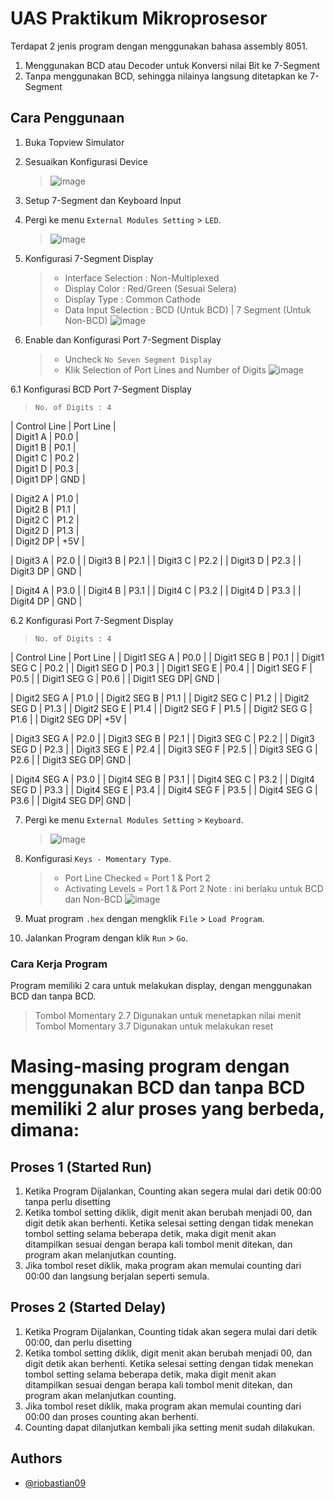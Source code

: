 # UAS Praktikum Mikroprosesor

Terdapat 2 jenis program dengan menggunakan bahasa assembly 8051.
  
1. Menggunakan BCD atau Decoder untuk Konversi nilai Bit ke 7-Segment  
2. Tanpa menggunakan BCD, sehingga nilainya langsung ditetapkan ke 7-Segment
  
## Cara Penggunaan

1. Buka Topview Simulator 

2. Sesuaikan Konfigurasi Device 
   > ![image](https://user-images.githubusercontent.com/39443794/231340692-3e77c78c-972e-4b51-9647-3b6ebe5e716f.png)
  
3. Setup 7-Segment dan Keyboard Input 
  
4. Pergi ke menu `External Modules Setting` > `LED`. 
   > ![image](https://user-images.githubusercontent.com/39443794/231342937-1f1425f0-8fc8-4480-8f41-98a7b38b4d76.png)
  
5.  Konfigurasi 7-Segment Display 
    > - Interface Selection : Non-Multiplexed
    > - Display Color : Red/Green (Sesuai Selera)
    > - Display Type : Common Cathode
    > - Data Input Selection : BCD (Untuk BCD) | 7 Segment (Untuk Non-BCD)
    >   ![image](https://user-images.githubusercontent.com/39443794/231343280-4a3e28dc-29a6-45aa-9168-041b1dbada6b.png)
  
6.  Enable dan Konfigurasi Port 7-Segment Display 
    > - Uncheck `No Seven Segment Display`
    > - Klik Selection of Port Lines and Number of Digits
    >   ![image](https://user-images.githubusercontent.com/39443794/231343582-8240928a-b131-4bed-81b6-5332f41f8dd7.png)
  
6.1 Konfigurasi BCD Port 7-Segment Display 
   > `No. of Digits : 4`
  
 | Control Line | Port Line |  
 | Digit1 A     |    P0.0   |  
 | Digit1 B     |    P0.1   |  
 | Digit1 C     |    P0.2   |  
 | Digit1 D     |    P0.3   |  
 | Digit1 DP    |    GND    |  
   
 | Digit2 A     |    P1.0   |  
 | Digit2 B     |    P1.1   |  
 | Digit2 C     |    P1.2   |  
 | Digit2 D     |    P1.3   |  
 | Digit2 DP    |    +5V    |  
    
 | Digit3 A     |    P2.0   |
 | Digit3 B     |    P2.1   |
 | Digit3 C     |    P2.2   |
 | Digit3 D     |    P2.3   |
 | Digit3 DP    |    GND    |
  
 | Digit4 A     |    P3.0   |
 | Digit4 B     |    P3.1   |
 | Digit4 C     |    P3.2   |
 | Digit4 D     |    P3.3   |
 | Digit4 DP    |    GND    |
   
   
6.2 Konfigurasi Port 7-Segment Display
   > `No. of Digits : 4` 
  
   | Control Line | Port Line |
   | Digit1 SEG A |    P0.0   |
   | Digit1 SEG B |    P0.1   |
   | Digit1 SEG C |    P0.2   |
   | Digit1 SEG D |    P0.3   |
   | Digit1 SEG E |    P0.4   |
   | Digit1 SEG F |    P0.5   |
   | Digit1 SEG G |    P0.6   |
   | Digit1 SEG DP|    GND    |
  
   | Digit2 SEG A |    P1.0   |
   | Digit2 SEG B |    P1.1   |
   | Digit2 SEG C |    P1.2   |
   | Digit2 SEG D |    P1.3   |
   | Digit2 SEG E |    P1.4   |
   | Digit2 SEG F |    P1.5   |
   | Digit2 SEG G |    P1.6   |
   | Digit2 SEG DP|    +5V    |
  
   | Digit3 SEG A |    P2.0   |
   | Digit3 SEG B |    P2.1   |
   | Digit3 SEG C |    P2.2   |
   | Digit3 SEG D |    P2.3   |
   | Digit3 SEG E |    P2.4   |
   | Digit3 SEG F |    P2.5   |
   | Digit3 SEG G |    P2.6   |
   | Digit3 SEG DP|    GND    |
  
   | Digit4 SEG A |    P3.0   |
   | Digit4 SEG B |    P3.1   |
   | Digit4 SEG C |    P3.2   |
   | Digit4 SEG D |    P3.3   |
   | Digit4 SEG E |    P3.4   |
   | Digit4 SEG F |    P3.5   |
   | Digit4 SEG G |    P3.6   |
   | Digit4 SEG DP|    GND    |
  
  
7. Pergi ke menu `External Modules Setting` > `Keyboard`.  
   > ![image](https://user-images.githubusercontent.com/39443794/231348975-0703b318-9921-4a5a-b866-34d7bd8838b1.png)
  
8. Konfigurasi `Keys - Momentary Type`.  
   > - Port Line Checked = Port 1 & Port 2
   > - Activating Levels = Port 1 & Port 2
   >   Note : ini berlaku untuk BCD dan Non-BCD
   >   ![image](https://user-images.githubusercontent.com/39443794/231349258-623c272a-71e4-4fa1-b16f-a2fe1dc2d6de.png)
  
9. Muat program `.hex` dengan mengklik `File` > `Load Program`. 
  
10. Jalankan Program dengan klik `Run` > `Go`. 
  
### Cara Kerja Program
   Program memiliki 2 cara untuk melakukan display, dengan menggunakan BCD dan tanpa BCD.
   > Tombol Momentary 2.7 Digunakan untuk menetapkan nilai menit  
   > Tombol Momentary 3.7 Digunakan untuk melakukan reset  

#  Masing-masing program dengan menggunakan BCD dan tanpa BCD memiliki 2 alur proses yang berbeda, dimana:
   ## Proses 1 (Started Run) 
   1. Ketika Program Dijalankan, Counting akan segera mulai dari detik 00:00 tanpa perlu disetting
   2. Ketika tombol setting diklik, digit menit akan berubah menjadi 00, dan digit detik akan berhenti. Ketika selesai setting dengan tidak menekan tombol setting selama beberapa detik, maka digit menit akan ditampilkan sesuai dengan berapa kali tombol menit ditekan, dan program akan melanjutkan counting.
   3. Jika tombol reset diklik, maka program akan memulai counting dari 00:00 dan langsung berjalan seperti semula.

   ## Proses 2 (Started Delay) 
   1. Ketika Program Dijalankan, Counting tidak akan segera mulai dari detik 00:00, dan perlu disetting
   2. Ketika tombol setting diklik, digit menit akan berubah menjadi 00, dan digit detik akan berhenti. Ketika selesai setting dengan tidak menekan tombol setting selama beberapa detik, maka digit menit akan ditampilkan sesuai dengan berapa kali tombol menit ditekan, dan program akan melanjutkan counting.
   3. Jika tombol reset diklik, maka program akan memulai counting dari 00:00 dan proses counting akan berhenti.
   4. Counting dapat dilanjutkan kembali jika setting menit sudah dilakukan.

## Authors

- [@riobastian09](https://github.com/riobastian09/)
